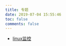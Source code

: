 ```yaml
---
title: 专题
date: 2019-07-04 15:55:46
toc: false
comments: false
---
```


- [linux监控](/subjects/linux-monitoring.html)
